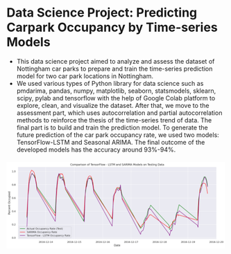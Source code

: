 # Data Science Project: Predicting Carpark Occupancy by Time-series Models

+ This data science project aimed to analyze and assess the dataset of Nottingham car parks to prepare and train the time-series prediction model for two car park locations in Nottingham.
+ We used various types of Python library for data science such as pmdarima, pandas, numpy, matplotlib, seaborn, statsmodels, sklearn, scipy, pylab and tensorflow with the help of Google Colab platform to explore, clean, and visualize the dataset. After that, we move to the assessment part, which uses autocorrelation and partial autocorrelation methods to reinforce the thesis of the time-series trend of data. The final part is to build and train the prediction model. To generate the future prediction of the car park occupancy rate, we used two models: TensorFlow-LSTM and Seasonal ARIMA. The final outcome of the developed models has the accuracy around 93%-94%. 
####
![alt text](https://github.com/zkl21hoang/nottingham-carpark-occupancy-prediction/blob/main/prediction-outcome.png)
